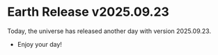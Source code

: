 # Earth Release v2025.09.23
Today, the universe has released another day with version 2025.09.23.
- Enjoy your day!
